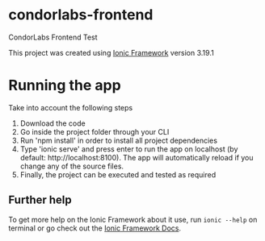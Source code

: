 # condorlabs-frontend
CondorLabs Frontend Test

This project was created using [Ionic Framework](https://github.com/ionic-team/ionic) version 3.19.1

# Running the app

Take into account the following steps

1) Download the code
2) Go inside the project folder through your CLI
3) Run 'npm install' in order to install all project dependencies
4) Type 'ionic serve' and press enter to run the app on localhost (by default: http://localhost:8100). The app will automatically reload if you change any of the source files.
5) Finally, the project can be executed and tested as required

## Further help

To get more help on the Ionic Framework about it use, run `ionic --help` on terminal or go check out the [Ionic Framework Docs](https://ionicframework.com/docs/).

